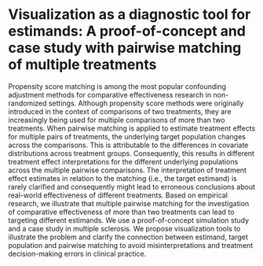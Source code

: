 # Visualization as a diagnostic tool for estimands: A proof-of-concept and case study with pairwise matching of multiple treatments
Propensity score matching is among the most popular confounding adjustment methods for comparative effectiveness research in non-randomized settings. Although propensity score methods were originally introduced in the context of comparisons of two treatments, they are increasingly being used for multiple comparisons of more than two treatments. When pairwise matching is applied to estimate treatment effects for multiple pairs of treatments, the underlying target population changes across the comparisons. This is attributable to the differences in covariate distributions across treatment groups. Consequently, this results in different treatment effect interpretations for the different underlying populations across the multiple pairwise comparisons. The interpretation of treatment effect estimates in relation to the matching (i.e., the target estimand) is rarely clarified and consequently might lead to erroneous conclusions about real-world effectiveness of different treatments. Based on empirical research, we illustrate that multiple pairwise matching for the investigation of comparative effectiveness of more than two treatments can lead to targeting different estimands. We use a proof-of-concept simulation study and a case study in multiple sclerosis. We propose visualization tools to illustrate the problem and clarify the connection between estimand, target population and pairwise matching to avoid misinterpretations and treatment decision-making errors in clinical practice. 
